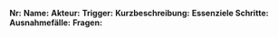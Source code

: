 **Nr:**
**Name:**
**Akteur:**
**Trigger:**
**Kurzbeschreibung:**
**Essenziele Schritte:**
**Ausnahmefälle:**
**Fragen:**

